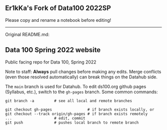 ## Er1kKa's Fork of Data100 2022SP

Please copy and rename a notebook before editing!


---

Original README.md:


## Data 100 Spring 2022 website

Public facing repo for Data 100, Spring 2022

Note to staff: **Always** pull changes before making any edits. Merge conflicts (even those resolved automatically) can break things on the Datahub side.

The `main` branch is used for Datahub. To edit ds100.org github pages (Syllabus, etc.), switch to the `gh-pages` branch. Some common commands:

```
git branch -a         # see all local and remote branches

git checkout gh-pages                # if branch exists locally, or
git checkout --track origin/gh-pages # if branch exists remotely
...                   # edit, commit
git push              # pushes local branch to remote branch
```
